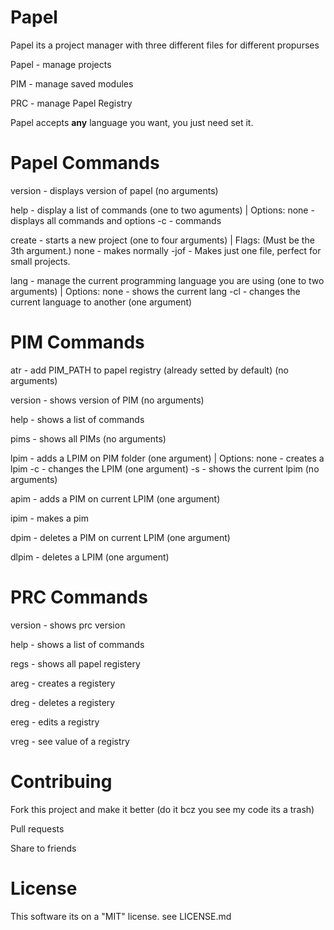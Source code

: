 # Papel

Papel its a project manager with three different files for different propurses

Papel - manage projects

PIM   - manage saved modules

PRC   - manage Papel Registry

Papel accepts **any** language you want, you just need set it.

# Papel Commands

version - displays version of papel (no arguments)

help - display a list of commands (one to two aguments)
     |
   Options:
      none - displays all commands and options
      -c - commands

create - starts a new project (one to four arguments)
       |
   Flags: (Must be the 3th argument.)
      none - makes normally
      -jof - Makes just one file, perfect for small projects.


lang - manage the current programming language you are using (one to two arguments)
     |
     Options:
     none - shows the current lang
     -cl  - changes the current language to another (one argument)

# PIM Commands

atr - add PIM_PATH to papel registry (already setted by default) (no arguments)

version - shows version of PIM (no arguments)

help - shows a list of commands

pims - shows all PIMs (no arguments)

lpim - adds a LPIM on PIM folder (one argument)
     |
     Options:
        none - creates a lpim
        -c  - changes the LPIM (one argument)
        -s  - shows the current lpim (no arguments)

apim - adds a PIM on current LPIM (one argument)

ipim - makes a pim

dpim - deletes a PIM on current LPIM (one argument)

dlpim  - deletes a LPIM (one argument)

# PRC Commands

version - shows prc version

help - shows a list of commands

regs - shows all papel registery

areg - creates a registery

dreg - deletes a registery

ereg - edits a registry

vreg - see value of a registry

# Contribuing

Fork this project and make it better (do it bcz you see my code its a trash)

Pull requests

Share to friends

# License

This software its on a "MIT" license. see LICENSE.md